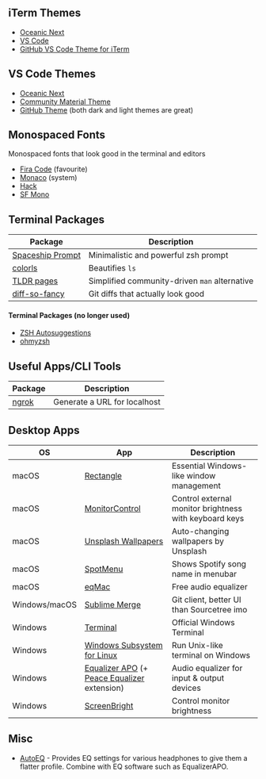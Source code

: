 ## iTerm Themes
* [Oceanic Next](https://github.com/mhartington/oceanic-next-iterm)
* [VS Code](https://github.com/tallpants/vscode-theme-iterm2)
* [GitHub VS Code Theme for iTerm](https://github.com/cdalvaro/github-vscode-theme-iterm)

## VS Code Themes
* [Oceanic Next](https://github.com/voronianski/oceanic-next-color-scheme)
* [Community Material Theme](https://marketplace.visualstudio.com/items?itemName=Equinusocio.vsc-community-material-theme)
* [GitHub Theme](https://marketplace.visualstudio.com/items?itemName=GitHub.github-vscode-theme) (both dark and light themes are great)

## Monospaced Fonts
Monospaced fonts that look good in the terminal and editors

* [Fira Code](https://github.com/tonsky/FiraCode) (favourite)
* [Monaco](https://en.wikipedia.org/wiki/Monaco_(typeface)) (system)
* [Hack](https://github.com/source-foundry/Hack)
* [SF Mono](https://github.com/ZulwiyozaPutra/SF-Mono-Font)

## Terminal Packages
| Package                                                             | Description                                   |
|---------------------------------------------------------------------|-----------------------------------------------|
| [Spaceship Prompt](https://github.com/denysdovhan/spaceship-prompt) | Minimalistic and powerful zsh prompt          |
| [colorls](https://github.com/athityakumar/colorls)                  | Beautifies `ls`                               |
| [TLDR pages](https://tldr.sh/)                                      | Simplified community-driven `man` alternative |
| [diff-so-fancy](https://github.com/so-fancy/diff-so-fancy)          | Git diffs that actually look good             |

#### Terminal Packages (no longer used)
* [ZSH Autosuggestions](https://github.com/zsh-users/zsh-autosuggestions)
* [ohmyzsh](https://github.com/ohmyzsh/ohmyzsh)

## Useful Apps/CLI Tools
| Package                                                             | Description                                   |
|---------------------------------------------------------------------|-----------------------------------------------|
| [ngrok](https://ngrok.com/)                                         | Generate a URL for localhost                  |

## Desktop Apps
<!-- Use this to edit the table (File > Load table): https://www.tablesgenerator.com/markdown_tables -->
| OS            | App                                                                                         | Description                               |
|---------------|---------------------------------------------------------------------------------------------|-------------------------------------------|
| macOS         | [Rectangle](https://rectangleapp.com/)                                                      | Essential Windows-like window management  |
| macOS         | [MonitorControl](https://github.com/MonitorControl/MonitorControl)                          | Control external monitor brightness with keyboard keys
| macOS         | [Unsplash Wallpapers](https://apps.apple.com/us/app/unsplash-wallpapers/id1284863847?mt=12) | Auto-changing wallpapers by Unsplash      |
| macOS         | [SpotMenu](https://kmikiy.github.io/SpotMenu/)                                              | Shows Spotify song name in menubar        | 
| macOS         | [eqMac](https://eqmac.app/)                                                                 | Free audio equalizer                      |
| Windows/macOS | [Sublime Merge](https://www.sublimemerge.com/)                                              | Git client, better UI than Sourcetree imo |
| Windows       | [Terminal](https://github.com/microsoft/terminal)                                           | Official Windows Terminal                 |
| Windows       | [Windows Subsystem for Linux](https://docs.microsoft.com/en-us/windows/wsl/install-win10)   | Run Unix-like terminal on Windows         |
| Windows       | [Equalizer APO](https://sourceforge.net/projects/equalizerapo/) (+ [Peace Equalizer](https://sourceforge.net/projects/peace-equalizer-apo-extension/) extension)                             | Audio equalizer for input & output devices |
| Windows       | [ScreenBright](https://www.softpedia.com/get/Desktop-Enhancements/Other-Desktop-Enhancements/ScreenBright.shtml) | Control monitor brightness |

## Misc
* [AutoEQ](https://github.com/jaakkopasanen/AutoEq/tree/master/results/oratory1990/harman_over-ear_2018/Philips%20Fidelio%20X2HR) - Provides EQ settings for various headphones to give them a flatter profile. Combine with EQ software such as EqualizerAPO.
